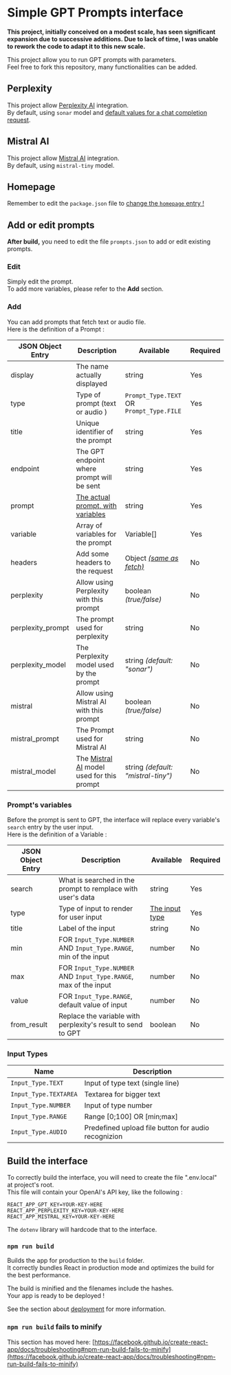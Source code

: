 # Simple GPT Prompts interface

**This project, initially conceived on a modest scale, has seen significant expansion due to successive additions. Due to lack of time, I was unable to rework the code to adapt it to this new scale.**

This project allow you to run GPT prompts with parameters.\
Feel free to fork this repository, many functionalities can be added.

## Perplexity
This project allow [Perplexity AI](https://www.perplexity.ai/) integration.\
By default, using `sonar` model and [default values for a chat completion request](https://docs.perplexity.ai/api-reference/chat-completions).

## Mistral AI
This project allow [Mistral AI](https://mistral.ai/) integration.\
By default, using `mistral-tiny` model.

## Homepage

Remember to edit the `package.json` file to [change the `homepage` entry !](https://create-react-app.dev/docs/deployment/#building-for-relative-paths)

## Add or edit prompts

__After build,__ you need to edit the file `prompts.json` to add or edit existing prompts.

### Edit

Simply edit the prompt.\
To add more variables, please refer to the __Add__ section.

### Add

You can add prompts that fetch text or audio file.\
Here is the definition of a Prompt :

| JSON Object Entry  | Description                                                                                                    | Available                                                                                                          | Required |
|--------------------|----------------------------------------------------------------------------------------------------------------|--------------------------------------------------------------------------------------------------------------------|----------|
| display            | The name actually displayed                                                                                    | string                                                                                                             | Yes      |
| type               | Type of prompt (text or audio )                                                                                | `Prompt_Type.TEXT` OR `Prompt_Type.FILE`                                                                           | Yes      |
| title              | Unique identifier of the prompt                                                                                | string                                                                                                             | Yes      |
| endpoint           | The GPT endpoint where prompt will be sent                                                                     | string                                                                                                             | Yes      |
| prompt             | [The actual prompt, with variables](#gpt-prompts-variables)                                                    | string                                                                                                             | Yes      |
| variable           | Array of variables for the prompt                                                                              | Variable[]                                                                                                         | Yes      |
| headers            | Add some headers to the request                                                                                | Object [_(same as fetch)_](https://developer.mozilla.org/en-US/docs/Web/API/Fetch_API/Using_Fetch#setting_headers) | No       |
| perplexity         | Allow using Perplexity with this prompt                                                                        | boolean _(true/false)_                                                                                             | No       |
| perplexity_prompt  | The prompt used for perplexity                                                                                 | string                                                                                                             | No       |
| perplexity_model   | The Perplexity model used by the prompt                                                                        | string _(default: "sonar")_                                                                                        | No       | 
| mistral            | Allow using Mistral AI with this prompt                                                                        | boolean _(true/false)_                                                                                             | No       |
| mistral_prompt     | The Prompt used for Mistral AI                                                                                 | string                                                                                                             | No       |
| mistral_model      | The [Mistral AI](https://docs.mistral.ai/getting-started/models/models_overview/) model used for this prompt   | string _(default: "mistral-tiny")_                                                                                 | No       |

<a name="gpt-prompts-variables"></a>
### Prompt's variables

Before the prompt is sent to GPT, the interface will replace every variable's `search` entry by the user input.\
Here is the definition of a Variable :

| JSON Object Entry | Description                                                      | Available                                  | Required |
|-------------------|------------------------------------------------------------------|--------------------------------------------|----------|
| search            | What is searched in the prompt to remplace with user's data      | string                                     | Yes      |
| type              | Type of input to render for user input                           | [The input type](#gpt-prompts-input-types) | Yes      |
| title             | Label of the input                                               | string                                     | No       |
| min               | FOR `Input_Type.NUMBER` AND `Input_Type.RANGE`, min of the input | number                                     | No       |
| max               | FOR `Input_Type.NUMBER` AND `Input_Type.RANGE`, max of the input | number                                     | No       |
| value             | FOR `Input_Type.RANGE`, default value of input                   | number                                     | No       |
| from_result       | Replace the variable with perplexity's result to send to GPT     | boolean                                    | No       |

<a name="gpt-prompts-input-types"></a>
### Input Types
| Name                  | Description                                         |
|-----------------------|-----------------------------------------------------|
| `Input_Type.TEXT`     | Input of type text (single line)                    |
| `Input_Type.TEXTAREA` | Textarea for bigger text                            |
| `Input_Type.NUMBER`   | Input of type number                                |
| `Input_Type.RANGE`    | Range \[0;100] OR \[min;max]                        |
| `Input_Type.AUDIO`    | Predefined upload file button for audio recognizion |

## Build the interface

To correctly build the interface, you will need to create the file ".env.local" at project's root.\
This file will contain your OpenAI's API key, like the following :
```
REACT_APP_GPT_KEY=YOUR-KEY-HERE
REACT_APP_PERPLEXITY_KEY=YOUR-KEY-HERE
REACT_APP_MISTRAL_KEY=YOUR-KEY-HERE
```

The `dotenv` library will hardcode that to the interface.

### `npm run build`

Builds the app for production to the `build` folder.\
It correctly bundles React in production mode and optimizes the build for the best performance.

The build is minified and the filenames include the hashes.\
Your app is ready to be deployed !

See the section about [deployment](https://facebook.github.io/create-react-app/docs/deployment) for more information.

### `npm run build` fails to minify

This section has moved here: [https://facebook.github.io/create-react-app/docs/troubleshooting#npm-run-build-fails-to-minify](https://facebook.github.io/create-react-app/docs/troubleshooting#npm-run-build-fails-to-minify)

